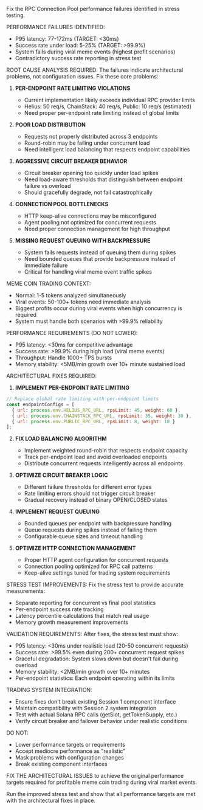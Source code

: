 Fix the RPC Connection Pool performance failures identified in stress testing.

PERFORMANCE FAILURES IDENTIFIED:
- P95 latency: 77-172ms (TARGET: <30ms)  
- Success rate under load: 5-25% (TARGET: >99.9%)
- System fails during viral meme events (highest profit scenarios)
- Contradictory success rate reporting in stress test

ROOT CAUSE ANALYSIS REQUIRED:
The failures indicate architectural problems, not configuration issues. Fix these core problems:

1. **PER-ENDPOINT RATE LIMITING VIOLATIONS**
   - Current implementation likely exceeds individual RPC provider limits
   - Helius: 50 req/s, ChainStack: 40 req/s, Public: 10 req/s (estimated)
   - Need proper per-endpoint rate limiting instead of global limits

2. **POOR LOAD DISTRIBUTION** 
   - Requests not properly distributed across 3 endpoints
   - Round-robin may be failing under concurrent load
   - Need intelligent load balancing that respects endpoint capabilities

3. **AGGRESSIVE CIRCUIT BREAKER BEHAVIOR**
   - Circuit breaker opening too quickly under load spikes
   - Need load-aware thresholds that distinguish between endpoint failure vs overload
   - Should gracefully degrade, not fail catastrophically

4. **CONNECTION POOL BOTTLENECKS**
   - HTTP keep-alive connections may be misconfigured
   - Agent pooling not optimized for concurrent requests
   - Need proper connection management for high throughput

5. **MISSING REQUEST QUEUING WITH BACKPRESSURE**
   - System fails requests instead of queuing them during spikes
   - Need bounded queues that provide backpressure instead of immediate failure
   - Critical for handling viral meme event traffic spikes

MEME COIN TRADING CONTEXT:
- Normal: 1-5 tokens analyzed simultaneously
- Viral events: 50-100+ tokens need immediate analysis
- Biggest profits occur during viral events when high concurrency is required
- System must handle both scenarios with >99.9% reliability

PERFORMANCE REQUIREMENTS (DO NOT LOWER):
- P95 latency: <30ms for competitive advantage
- Success rate: >99.9% during high load (viral meme events)
- Throughput: Handle 1000+ TPS bursts
- Memory stability: <5MB/min growth over 10+ minute sustained load

ARCHITECTURAL FIXES REQUIRED:

1. **IMPLEMENT PER-ENDPOINT RATE LIMITING**
```javascript
// Replace global rate limiting with per-endpoint limits
const endpointConfigs = [
  { url: process.env.HELIUS_RPC_URL, rpsLimit: 45, weight: 60 },
  { url: process.env.CHAINSTACK_RPC_URL, rpsLimit: 35, weight: 30 },  
  { url: process.env.PUBLIC_RPC_URL, rpsLimit: 8, weight: 10 }
];
```

2. **FIX LOAD BALANCING ALGORITHM**
   - Implement weighted round-robin that respects endpoint capacity
   - Track per-endpoint load and avoid overloaded endpoints
   - Distribute concurrent requests intelligently across all endpoints

3. **OPTIMIZE CIRCUIT BREAKER LOGIC**
   - Different failure thresholds for different error types
   - Rate limiting errors should not trigger circuit breaker  
   - Gradual recovery instead of binary OPEN/CLOSED states

4. **IMPLEMENT REQUEST QUEUING**
   - Bounded queues per endpoint with backpressure handling
   - Queue requests during spikes instead of failing them
   - Configurable queue sizes and timeout handling

5. **OPTIMIZE HTTP CONNECTION MANAGEMENT**
   - Proper HTTP agent configuration for concurrent requests
   - Connection pooling optimized for RPC call patterns
   - Keep-alive settings tuned for trading system requirements

STRESS TEST IMPROVEMENTS:
Fix the stress test to provide accurate measurements:
- Separate reporting for concurrent vs final pool statistics
- Per-endpoint success rate tracking
- Latency percentile calculations that match real usage
- Memory growth measurement improvements

VALIDATION REQUIREMENTS:
After fixes, the stress test must show:
- P95 latency: <30ms under realistic load (20-50 concurrent requests)
- Success rate: >99.5% even during 200+ concurrent request spikes
- Graceful degradation: System slows down but doesn't fail during overload
- Memory stability: <2MB/min growth over 10+ minutes
- Per-endpoint statistics: Each endpoint operating within its limits

TRADING SYSTEM INTEGRATION:
- Ensure fixes don't break existing Session 1 component interface
- Maintain compatibility with Session 2 system integration
- Test with actual Solana RPC calls (getSlot, getTokenSupply, etc.)
- Verify circuit breaker and failover behavior under realistic conditions

DO NOT:
- Lower performance targets or requirements
- Accept mediocre performance as "realistic" 
- Mask problems with configuration changes
- Break existing component interfaces

FIX THE ARCHITECTURAL ISSUES to achieve the original performance targets required for profitable meme coin trading during viral market events.

Run the improved stress test and show that all performance targets are met with the architectural fixes in place.
